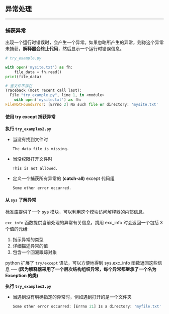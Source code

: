 ## 异常处理

---

### 捕获异常
出现一个运行时错误时，会产生一个异常。如果忽略所产生的异常，则称这个异常未捕获，**解释器会终止代码**，然后显示一个运行时错误信息。

```py
# try_example.py

with open('mysite.txt') as fh:
    file_data = fh.read()
print(file_data)

# 当文件不存在
Traceback (most recent call last):
  File "try_example.py", line 1, in <module>
    with open('mysite.txt') as fh:
FileNotFoundError: [Errno 2] No such file or directory: 'mysite.txt'
```

#### 使用 try except 捕获异常
**执行 `try_examples2.py`**
- 当没有找到文件时
  ```
  The data file is missing.
  ```

- 当没权限打开文件时
  ```
  This is not allowed.
  ```

- 定义一个捕获所有异常的 **(catch-all)** except 代码组
  ```
  Some other error occurred.
  ```

#### 从 `sys` 了解异常
标准库提供了一个 sys 模块，可以利用这个模块访问解释器的内部信息。  

`exc_info` 函数提供当前处理的异常有关信息，跳用 exc_info 时会返回一个包括 3 个值的元组:  
1. 指示异常的类型
2. 详细描述异常的值
3. 包含一个回溯跟踪对象

python 扩展了 `try/except` 语法，可以方便地得到 sys.exc_info 函数返回这些信息 --- **(因为解释器采用了一个层次结构组织异常，每个异常都继承了一个名为 Exception 的类)**

**执行 `try_examples3.py`**
- 当遇到没有明确指定的异常时，例如遇到打开的是一个文件夹
  ```py
  Some other error occurred: [Errno 21] Is a directory: 'myfile.txt'
  ```